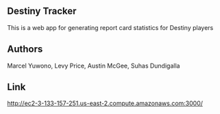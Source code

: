 ## Destiny Tracker

This is a web app for generating report card statistics for Destiny players

## Authors
Marcel Yuwono, Levy Price, Austin McGee, Suhas Dundigalla

## Link
http://ec2-3-133-157-251.us-east-2.compute.amazonaws.com:3000/
